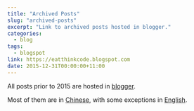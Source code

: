```yaml
---
title: "Archived Posts"
slug: "archived-posts"
excerpt: "Link to archived posts hosted in blogger."
categories:
  - blog
tags:
  - blogspot
link: https://eatthinkcode.blogspot.com
date: 2015-12-31T00:00:00+11:00
---
```

All posts prior to 2015 are hosted in [blogger](https://eatthinkcode.blogspot.com).

Most of them are in [Chinese](https://eatthinkcode.blogspot.com/search/label/中文), with some exceptions in [English](https://eatthinkcode.blogspot.com/search/label/English).
